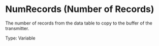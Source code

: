 # NumRecords (Number of Records)

The number of records from the data table to copy to the buffer of the transmitter.

Type: Variable
